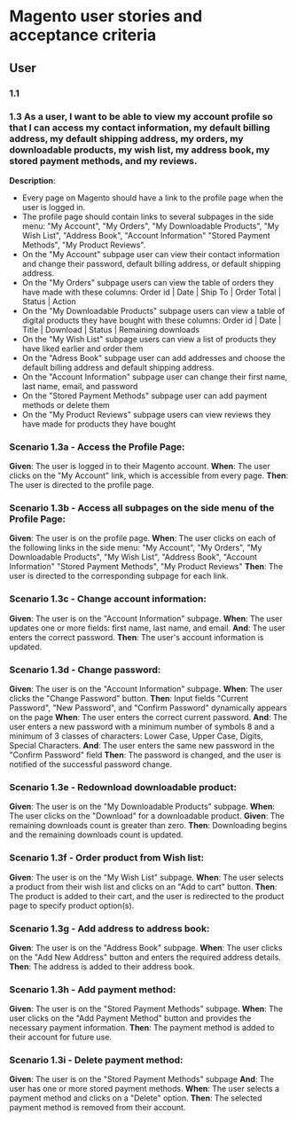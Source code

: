 # Magento user stories and acceptance criteria

## User

### 1.1 

### 1.3 As a user, I want to be able to view my account profile so that I can access my contact information, my default billing address, my default shipping address, my orders, my downloadable products, my wish list, my address book, my stored payment methods, and my reviews.

**Description**:
- Every page on Magento should have a link to the profile page when the user is logged in.
- The profile page should contain links to several subpages in the side menu: "My Account", 
"My Orders", "My Downloadable Products", "My Wish List", "Address Book", "Account Information" "Stored Payment Methods", "My Product Reviews".
- On the "My Account" subpage user can view their contact information and change their password, default billing address, or default shipping address.
- On the "My Orders" subpage users can view the table of orders they have made with these columns: Order id | Date | Ship To | Order Total | Status | Action
- On the "My Downloadable Products" subpage users can view a table of digital products they have bought with these columns: Order id | Date | Title | Download | Status | Remaining downloads
- On the "My Wish List" subpage users can view a list of products they have liked earlier and order them
- On the "Adress Book" subpage user can add addresses and choose the default billing address and default shipping address.
- On the "Account Information" subpage user can change their first name, last name, email, and password
- On the "Stored Payment Methods" subpage user can add payment methods or delete them
- On the "My Product Reviews" subpage users can view reviews they have made for products they have bought

### Scenario 1.3a - Access the Profile Page:
**Given**: The user is logged in to their Magento account.
**When**: The user clicks on the "My Account" link, which is accessible from every page.
**Then**: The user is directed to the profile page.

### Scenario 1.3b - Access all subpages on the side menu of the Profile Page:
**Given**: The user is on the profile page.
**When**: The user clicks on each of the following links in the side menu: "My Account", 
"My Orders", "My Downloadable Products", "My Wish List", "Address Book", "Account Information" "Stored Payment Methods", "My Product Reviews"
**Then**: The user is directed to the corresponding subpage for each link.

### Scenario 1.3c - Change account information:
**Given**: The user is on the "Account Information" subpage.
**When**: The user updates one or more fields: first name, last name, and email.
**And**: The user enters the correct password.
**Then**: The user's account information is updated.

### Scenario 1.3d - Change password:
**Given**: The user is on the "Account Information" subpage.
**When**: The user clicks the "Change Password" button.
**Then**: Input fields "Current Password", "New Password", and "Confirm Password" dynamically appears on the page
**When**: The user enters the correct current password.
**And**: The user enters a new password with a minimum number of symbols 8 and a minimum of 3 classes of characters: Lower Case, Upper Case, Digits, Special Characters.
**And**: The user enters the same new password in the "Confirm Password" field
**Then**: The password is changed, and the user is notified of the successful password change.

### Scenario 1.3e - Redownload downloadable product:
**Given**: The user is on the "My Downloadable Products" subpage.
**When**: The user clicks on the "Download" for a downloadable product.
**Given**: The remaining downloads count is greater than zero.
**Then**: Downloading begins and the remaining downloads count is updated.

### Scenario 1.3f - Order product from Wish list:
**Given**: The user is on the "My Wish List" subpage.
**When**: The user selects a product from their wish list and clicks on an "Add to cart" button.
**Then**: The product is added to their cart, and the user is redirected to the product page to specify product option(s).

### Scenario 1.3g - Add address to address book:
**Given**: The user is on the "Address Book" subpage.
**When**: The user clicks on the "Add New Address" button and enters the required address details.
**Then**: The address is added to their address book.

### Scenario 1.3h - Add payment method:
**Given**: The user is on the "Stored Payment Methods" subpage.
**When**: The user clicks on the "Add Payment Method" button and provides the necessary payment information.
**Then**: The payment method is added to their account for future use.

### Scenario 1.3i - Delete payment method:
**Given**: The user is on the "Stored Payment Methods" subpage
**And**: The user has one or more stored payment methods.
**When**: The user selects a payment method and clicks on a "Delete" option.
**Then**: The selected payment method is removed from their account.
